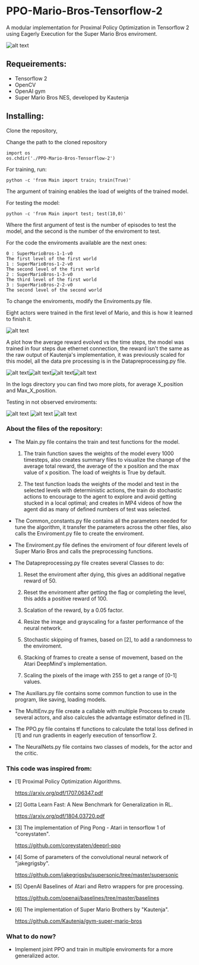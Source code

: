 # PPO-Mario-Bros-Tensorflow-2
A modular implementation for Proximal Policy Optimization in Tensorflow 2 using Eagerly Execution for the Super Mario Bros enviroment.

![alt text](https://github.com/vcadillog/PPO-Mario-Bros-Tensorflow-2/blob/master/images/SI_3DSVC_SuperMarioBros_image1600w.jpg)
## Requeirements:
- Tensorflow 2
- OpenCV
- OpenAI gym
- Super Mario Bros NES, developed by Kautenja

## Installing:
Clone the repository,

Change the path to the cloned repository

```
import os
os.chdir('./PPO-Mario-Bros-Tensorflow-2')
```

For training, run:
```
python -c 'from Main import train; train(True)'
```
The argument of training enables the load of weights of the trained model.

For testing the model:
```
python -c 'from Main import test; test(10,0)'
```

Where the first argument of test is the number of episodes to test the model, and the second is the number of the enviroment to test.

For the code the enviroments available are the next ones:
```
0 : SuperMarioBros-1-1-v0
The first level of the first world
1 : SuperMarioBros-1-2-v0 
The second level of the first world
2 : SuperMarioBros-1-3-v0
The third level of the first world
3 : SuperMarioBros-2-2-v0
The second level of the second world
```

To change the enviroments, modify the Enviroments.py file.

Eight actors were trained in the first level of Mario, and this is how it learned to finish it.

![alt text](https://github.com/vcadillog/PPO-Mario-Bros-Tensorflow-2/blob/master/images/mario.gif)

A plot how the average reward evolved vs the time steps, the model was trained in four steps due ethernet connection, the reward isn't the same as the raw output of Kautenja's implementation, it was previously scaled for this model, all the data pre processing is in the Datapreprocessing.py file.

![alt text](https://github.com/vcadillog/PPO-Mario-Bros-Tensorflow-2/blob/master/images/log1.PNG)![alt text](https://github.com/vcadillog/PPO-Mario-Bros-Tensorflow-2/blob/master/images/log2.PNG)![alt text](https://github.com/vcadillog/PPO-Mario-Bros-Tensorflow-2/blob/master/images/log3.PNG)![alt text](https://github.com/vcadillog/PPO-Mario-Bros-Tensorflow-2/blob/master/images/log4.PNG)

In the logs directory you can find two more plots, for average X_position and Max_X_position. 

Testing in not observed enviroments:

![alt text](https://github.com/vcadillog/PPO-Mario-Bros-Tensorflow-2/blob/master/images/test_2.gif) ![alt text](https://github.com/vcadillog/PPO-Mario-Bros-Tensorflow-2/blob/master/images/test_3.gif) ![alt text](https://github.com/vcadillog/PPO-Mario-Bros-Tensorflow-2/blob/master/images/test_4.gif)

### About the files of the repository:

* The Main.py file contains the train and test functions for the model.
    1. The train function saves the weights of the model every 1000 timesteps, also creates summary files to visualize the change of the average total reward, the average of the x position and the max value of x position. The load of weights is True by default.
    
    2. The test function loads the weights of the model and test in the selected levels with deterministic actions, the train do stochastic actions to encourage to the agent to explore and avoid getting stucked in a local optimal; and creates in MP4 videos of how the agent did as many of defined numbers of test was selected.

* The Common_constants.py file contains all the parameters needed for tune the algorithm, it transfer the parameters across the other files, also calls the Enviroment.py file to create the enviroment.

* The Enviroment.py file defines the enviroment of four diferent levels of Super Mario Bros and calls the preprocessing functions.

* The Datapreprocessing.py file creates several Classes to do:  
    
    1. Reset the enviroment after dying, this gives an additional negative reward of 50.
    
    2. Reset the enviroment after getting the flag or completing the level, this adds a positive reward of 100.
    
    3. Scalation of the reward, by a 0.05 factor.
    
    4. Resize the image and grayscaling for a faster performance of the neural network.
    
    5. Stochastic skipping of frames, based on [2], to add a randomness to the enviroment.
    
    6. Stacking of frames to create a sense of movement, based on the Atari DeepMind's implementation.
    
    7. Scaling the pixels of the image with 255 to get a range of [0-1] values. 
    
* The Auxiliars.py file contains some common function to use in the program, like saving, loading models.

* The MultiEnv.py file create a callable with multiple Proccess to create several actors, and also calcules the advantage estimator defined in [1].

* The PPO.py file contains tf functions to calculate the total loss defined in [1] and run gradients in eagerly execution of tensorflow 2.

* The NeuralNets.py file contains two classes of models, for the actor and the critic.
  

### This code was inspired from:

* [1] Proximal Policy Optimization Algorithms. 

  https://arxiv.org/pdf/1707.06347.pdf

* [2] Gotta Learn Fast: A New Benchmark for Generalization in RL.

  https://arxiv.org/pdf/1804.03720.pdf
 
* [3] The implementation of Ping Pong - Atari in tensorflow 1 of "coreystaten".

  https://github.com/coreystaten/deeprl-ppo
  
* [4] Some of parameters of the convolutional neural network of "jakegrigsby".

  https://github.com/jakegrigsby/supersonic/tree/master/supersonic

* [5] OpenAI Baselines of Atari and Retro wrappers for pre processing.

  https://github.com/openai/baselines/tree/master/baselines
  
* [6] The implementation of Super Mario Brothers by "Kautenja".

  https://github.com/Kautenja/gym-super-mario-bros
 
### What to do now?
* Implement joint PPO and train in multiple enviroments for a more generalized actor.
